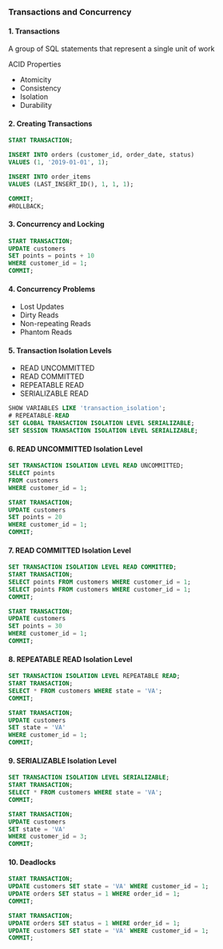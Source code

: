 ### Transactions and Concurrency

#### 1. Transactions
A group of SQL statements that represent a single unit of work

ACID Properties
- Atomicity
- Consistency
- Isolation
- Durability

#### 2. Creating Transactions

```sql
START TRANSACTION;

INSERT INTO orders (customer_id, order_date, status)
VALUES (1, '2019-01-01', 1);

INSERT INTO order_items
VALUES (LAST_INSERT_ID(), 1, 1, 1);

COMMIT;
#ROLLBACK;
```

#### 3. Concurrency and Locking
 
```sql
START TRANSACTION;
UPDATE customers
SET points = points + 10
WHERE customer_id = 1;
COMMIT;
```

#### 4. Concurrency Problems

- Lost Updates
- Dirty Reads
- Non-repeating Reads
- Phantom Reads

#### 5. Transaction Isolation Levels

- READ UNCOMMITTED
- READ COMMITTED
- REPEATABLE READ
- SERIALIZABLE READ

```sql
SHOW VARIABLES LIKE 'transaction_isolation';
# REPEATABLE-READ
SET GLOBAL TRANSACTION ISOLATION LEVEL SERIALIZABLE;
SET SESSION TRANSACTION ISOLATION LEVEL SERIALIZABLE;
```

#### 6. READ UNCOMMITTED Isolation Level

```sql
SET TRANSACTION ISOLATION LEVEL READ UNCOMMITTED;
SELECT points
FROM customers
WHERE customer_id = 1;
```

```sql
START TRANSACTION;
UPDATE customers
SET points = 20
WHERE customer_id = 1;
COMMIT;
```

#### 7. READ COMMITTED Isolation Level

```sql
SET TRANSACTION ISOLATION LEVEL READ COMMITTED;
START TRANSACTION;
SELECT points FROM customers WHERE customer_id = 1;
SELECT points FROM customers WHERE customer_id = 1;
COMMIT;
```

```sql
START TRANSACTION;
UPDATE customers
SET points = 30
WHERE customer_id = 1;
COMMIT;
```

#### 8. REPEATABLE READ Isolation Level

```sql
SET TRANSACTION ISOLATION LEVEL REPEATABLE READ;
START TRANSACTION;
SELECT * FROM customers WHERE state = 'VA';
COMMIT;
```

```sql
START TRANSACTION;
UPDATE customers
SET state = 'VA'
WHERE customer_id = 1;
COMMIT;
```

#### 9. SERIALIZABLE Isolation Level

```sql
SET TRANSACTION ISOLATION LEVEL SERIALIZABLE;
START TRANSACTION;
SELECT * FROM customers WHERE state = 'VA';
COMMIT;
```

```sql
START TRANSACTION;
UPDATE customers
SET state = 'VA'
WHERE customer_id = 3;
COMMIT;
```

#### 10. Deadlocks

```sql
START TRANSACTION;
UPDATE customers SET state = 'VA' WHERE customer_id = 1;
UPDATE orders SET status = 1 WHERE order_id = 1;
COMMIT;
```

```sql
START TRANSACTION;
UPDATE orders SET status = 1 WHERE order_id = 1;
UPDATE customers SET state = 'VA' WHERE customer_id = 1;
COMMIT;
```
